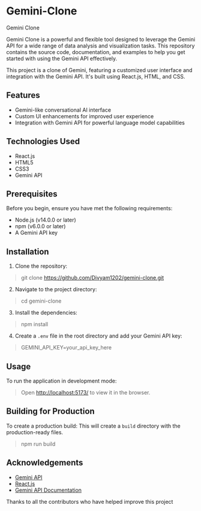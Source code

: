 # Gemini-Clone
Gemini Clone

Gemini Clone is a powerful and flexible tool designed to leverage the Gemini API for a wide range of data analysis and visualization tasks. This repository contains the source code, documentation, and examples to help you get started with using the Gemini API effectively.

This project is a clone of Gemini, featuring a customized user interface and integration with the Gemini API. It's built using React.js, HTML, and CSS.

## Features
- Gemini-like conversational AI interface
- Custom UI enhancements for improved user experience
- Integration with Gemini API for powerful language model capabilities

## Technologies Used
- React.js
- HTML5
- CSS3
- Gemini API

## Prerequisites
Before you begin, ensure you have met the following requirements:
- Node.js (v14.0.0 or later)
- npm (v6.0.0 or later)
- A Gemini API key

## Installation
1. Clone the repository:
> git clone https://github.com/Divyam1202/gemini-clone.git

2. Navigate to the project directory:
> cd gemini-clone

3. Install the dependencies:
> npm install

4. Create a `.env` file in the root directory and add your Gemini API key:
> GEMINI_API_KEY=your_api_key_here

## Usage
To run the application in development mode:
> Open [http://localhost:5173/](http://localhost:5173/) to view it in the browser.

## Building for Production
To create a production build: This will create a `build` directory with the production-ready files.
> npm run build

## Acknowledgements
- [Gemini API](https://ai.google.dev/docs)
- [React.js](https://reactjs.org/)
- [Gemini API Documentation](https://ai.google.dev/gemini-api?gad_source=1)

Thanks to all the contributors who have helped improve this project
